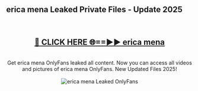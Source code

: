 <h2>erica mena Leaked Private Files - Update 2025</h2>
<br>
<div align="center">
<h2><a href="https://cliphot.my.id/erica_mena" rel="nofollow">🔴 CLICK HERE 🌐==►► erica mena</a></h2>
<br>
Get erica mena OnlyFans leaked all content. Now you can access all videos and pictures of erica mena OnlyFans. New Updated Files 2025!
<br>
<br>
<a href="https://cliphot.my.id/erica_mena" rel="nofollow" data-target="animated-image.originalLink"><img src="https://i.ibb.co.com/WyWwxjT/player-gif2.gif" alt="erica mena Leaked OnlyFans" style="max-width: 100%; display: inline-block;" data-target="animated-image.originalImage"></a>
</div>
<br>